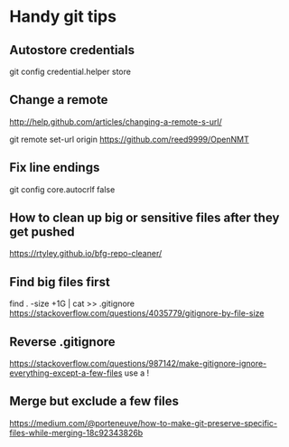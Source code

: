 # Handy git tips

## Autostore credentials
git config credential.helper store

## Change a remote
http://help.github.com/articles/changing-a-remote-s-url/

git remote set-url origin https://github.com/reed9999/OpenNMT


## Fix line endings
git config core.autocrlf false


## How to clean up big or sensitive files after they get pushed
https://rtyley.github.io/bfg-repo-cleaner/

## Find big files first
find . -size +1G | cat >> .gitignore
https://stackoverflow.com/questions/4035779/gitignore-by-file-size

## Reverse .gitignore
https://stackoverflow.com/questions/987142/make-gitignore-ignore-everything-except-a-few-files
use a !

## Merge but exclude a few files
https://medium.com/@porteneuve/how-to-make-git-preserve-specific-files-while-merging-18c92343826b
